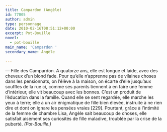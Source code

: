 ```yaml
---
title: Campardon (Angèle)
id: 77005
author: admin
type: personnage
date: 2010-02-16T08:51:12+00:00
excerpt: Pot-Bouille
novel:
  - pot-bouille
main_name: 'Campardon '
secondary_name: Angèle

---
```

— Fille des Campardon. A quatorze ans, elle est longue et laide, avec des cheveux d&rsquo;un blond fade. Pour qu&rsquo;elle n&rsquo;apprenne pas de vilaines choses dans les pensionnats, on l&rsquo;élève à la maison, on écarte d&rsquo;elle jusqu&rsquo;aux souffles de la rue ci, comme ses parents tiennent à en faire une femme d&rsquo;intérieur, elle vit beaucoup avec les bonnes. C&rsquo;est un produit de l&rsquo;éducation dans la famille. Quand elle se sent regardée, elle marche les yeux à terre; elle a un air énigmatique de fille bien élevée, instruite à ne rien dire et dont on ignare les pensées vraies [229]. Pourtant, grâce à l&rsquo;intimité de la femme de chambre Lisa, Angèle sait beaucoup de choses, elle satisfait aisément ses curiosités de fille maladive, troublée par la crise de la puberté. _(Pot-Bouille.)_